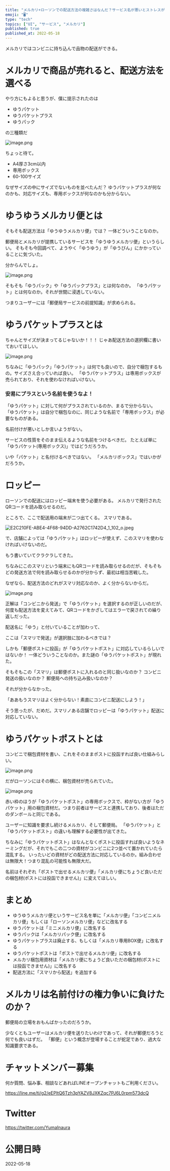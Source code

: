```yaml
---
title: "メルカリ+ローソンでの配送方法の複雑さはなんだ？サービス名が悪いとストレスが爆発する！"
emoji: "🖥"
type: "tech"
topics: ["UI", "サービス", "メルカリ"]
published: true
published_at: 2022-05-18
---
```


メルカリではコンビニに持ち込んで品物の配送ができる。

# メルカリで商品が売れると、配送方法を選べる

やり方にもよると思うが、僕に提示されたのは

- ゆうパケット
- ゆうパケットプラス
- ゆうパック

の三種類だ

![image.png](https://qiita-image-store.s3.ap-northeast-1.amazonaws.com/0/89618/4de71083-b933-ddb8-eb5d-bbe44de2857e.png)

ちょっと待て。

- A4厚さ3cm以内
- 専用ボックス
- 60-100サイズ

なぜサイズの中にサイズでないものを並べたんだ？
ゆうパケットプラスが何なのかも、対応サイズも、専用ボックスが何なのかも分からない。


# ゆうゆうメルカリ便とは

そもそも配送方法は「ゆうゆうメルカリ便」では？
一体どういうことなのか。

郵便局とメルカリが提携しているサービスを「ゆうゆうメルカリ便」というらしい。
そもそも今回調べて、ようやく「ゆうゆう」が「ゆうびん」にかかっていることに気づいた。


分からんでしょ。

![image.png](https://qiita-image-store.s3.ap-northeast-1.amazonaws.com/0/89618/7f63cbbb-65a6-28fd-0bbe-e08a87c42c36.png)

そもそも「ゆうパック」や「ゆうパックプラス」とは何なのか。
「ゆうパケット」とは何なのか。それが世間に浸透していない。

つまりユーザーには「郵便局サービスの前提知識」が求められる。

# ゆうパケットプラスとは

ちゃんとサイズが決まってるじゃないか！！！
じゃあ配送方法の選択欄に書いておいてほしい。

![image.png](https://qiita-image-store.s3.ap-northeast-1.amazonaws.com/0/89618/51eb4541-9c14-66b4-e3a1-4ec882ff1c2e.png)


ちなみに「ゆうパック」「ゆうパケット」は何でも良いので、自分で梱包するもの。サイズさえ合っていれば良い。
「ゆうパケットプラス」は専用ボックスが売られており、それを使わなければいけない。


### 安易にプラスという名前を使うなよ！


「ゆうパケット」に対して何がプラスされているのか、まるで分からない。
「ゆうパケット」は自分で梱包なのに、同じような名前で「専用ボックス」が必要なものがある。

名前付けが悪いとしか言いようがない。

サービスの性質をそのまま伝えるような名前をつけるべきだ。
たとえば単に「ゆうパケット(専用ボックス)」ではどうだろうか。

いや「パケット」と名付けるべきではない。
「メルカリボックス」ではいかがだろうか。


# ロッピー

ローソンでの配送にはロッピー端末を使う必要がある。
メルカリで発行されたQRコードを読み取らせるのだ。

ところで、ここで配送用の端末が二つ出てくる。
スマリである。


![E2C210FE-ABE4-4F68-94DD-A2762C1742D4_1_102_o.jpeg](https://qiita-image-store.s3.ap-northeast-1.amazonaws.com/0/89618/a6896cd3-f9b3-8274-99df-ba90bf898e69.jpeg)

で、店舗によっては「ゆうパケット」はロッピーが使えず、このスマリを使わなければいけないのだ。


もう書いていてクラクラしてきた。

ちなみにこのスマリという端末にもQRコードを読み取らせるのだが、そもそもどの発送方法で何を読み取らせるのかが分からず、最初は相当苦戦した。

なぜなら、配送方法のどれがスマリ対応なのか、よく分からないからだ。


![image.png](https://qiita-image-store.s3.ap-northeast-1.amazonaws.com/0/89618/ce0b8a82-40b1-04e0-6a6c-fdf74a171fff.png)

正解は「コンビニから発送」で「ゆうパケット」を選択するのが正しいのだが、何度も配送方法を変えてみて、QRコードをかざしてはエラーで戻されての繰り返しだった。

配送名に「ゆう」と付いていることが加わって、


ここは「スマリで発送」が選択肢に加わるべきでは？

しかも「郵便ポストに投函」が「ゆうパケットポスト」に対応しているらしいではないか！
一体どういうことなのか。また謎の「ゆうパケットポスト」が現れた。

そもそもこの「スマリ」は郵便ポストに入れるのと同じ扱いなのか？
コンビニ発送の扱いなのか？
郵便局への持ち込み扱いなのか？

それが分からなかった。

「ああもうスマリはよく分からない！素直にコンビニ配送にしよう！」

そう思ったが、だめだ。スマリノある店舗でロッピーは「ゆうパケット」配送に対応していない。

# ゆうパケットポストとは

コンビニで梱包資材を書い、これをそのままポストに投函すれば良い仕組みらしい。

![image.png](https://qiita-image-store.s3.ap-northeast-1.amazonaws.com/0/89618/a99a13a6-cf34-8196-f581-70f6dd82da67.png)

だがローソンにはその横に、梱包資材が売られていた。

![image.png](https://qiita-image-store.s3.ap-northeast-1.amazonaws.com/0/89618/cc4a4b8b-3b58-e590-5948-acb5fa203786.png)

赤い枠のほうが「ゆうパケットポスト」の専用ボックスで、枠がない方が「ゆうパケット」用の梱包資材だ。つまり前者はサービスと連携しており、後者はただのダンボールと同じである。

ユーザーに知識を要求し続けるメルカリ、そして郵便局。
「ゆうパケット」と「ゆうパケットポスト」の違いも理解する必要性が出てきた。

ちなみに「ゆうパケットポスト」はなんとなくポストに投函すれば良いようなネーミングだが、それでもこの二つの資材がコンビニに2つ並べて置かれていたら混乱する。
いったいどの資材がどの配送方法に対応しているのか。組み合わせは無限大！つまり混乱の可能性も無限大だ。

名前はそれぞれ「ポストで出せるメルカリ便」「メルカリ便にちょうど良いただの梱包材(ポストには投函できません)」に変えてほしい。


# まとめ

- ゆうゆうメルカリ便というサービス名を単に「メルカリ便」「コンビニメルカリ便」もしくは「ローソンメルカリ便」などに改名する
- ゆうパケットは「ミニメルカリ便」に改名する
- ゆうパックは「メルカリパック便」に改名する
- ゆうパケットプラスは廃止する、もしくは「メルカリ専用BOX便」に改名する
- ゆうパケットポストは「ポストで出せるメルカリ便」に改名する
- メルカリ梱包用資材は「メルカリ便にちょうど良いただの梱包材(ポストには投函できません)」に改名する
- 配送方法に「スマリから配送」を追加する

# メルカリは名前付けの権力争いに負けたのか？

郵便局の立場をおもんばかったのだろうか。

少なくともユーザーはメルカリ便を送りたいわけであって、それが郵便だろうと何でも良いはずだ。
「郵便」という概念が登場することが蛇足であり、過大な知識要求である。































<!-- Update From Qiita API -->

# チャットメンバー募集


何か質問、悩み事、相談などあればLINEオープンチャットもご利用ください。

https://line.me/ti/g2/eEPltQ6Tzh3pYAZV8JXKZqc7PJ6L0rpm573dcQ





# Twitter


https://twitter.com/YumaInaura


<!-- Update From Qiita API -->



# 公開日時

2022-05-18
